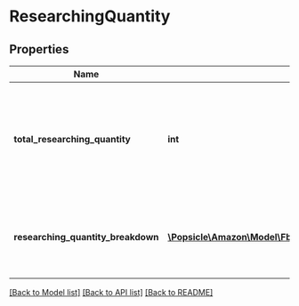 # ResearchingQuantity

## Properties
Name | Type | Description | Notes
------------ | ------------- | ------------- | -------------
**total_researching_quantity** | **int** | The total number of units currently being researched in Amazon&#x27;s fulfillment network. | [optional] 
**researching_quantity_breakdown** | [**\Popsicle\Amazon\Model\FbaInventory\ResearchingQuantityEntry[]**](ResearchingQuantityEntry.md) | A list of quantity details for items currently being researched. | [optional] 

[[Back to Model list]](../../README.md#documentation-for-models) [[Back to API list]](../../README.md#documentation-for-api-endpoints) [[Back to README]](../../README.md)

